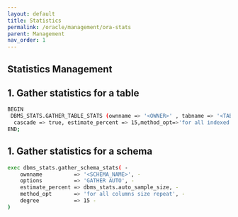 ```yaml
---
layout: default
title: Statistics
permalink: /oracle/management/ora-stats
parent: Management
nav_order: 1
---
```


## Statistics Management <!-- omit in toc -->

## 1. Gather statistics for a table
```bash
BEGIN
 DBMS_STATS.GATHER_TABLE_STATS (ownname => '<OWNER>' , tabname => '<TABLE_NAME>',
  cascade => true, estimate_percent => 15,method_opt=>'for all indexed columns size 1', granularity => 'ALL', degree => 1);
END;
```

## 1. Gather statistics for a schema
```bash
exec dbms_stats.gather_schema_stats( -
    ownname          => '<SCHEMA_NAME>', -
    options          => 'GATHER AUTO', -
    estimate_percent => dbms_stats.auto_sample_size, -
    method_opt       => 'for all columns size repeat', -
    degree           => 15 -
)
```